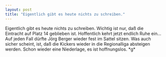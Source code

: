 ```yaml
---
layout: post
title: "Eigentlich gibt es heute nichts zu schreiben."
---
```


Eigentlich gibt es heute nichts zu schreiben. Wichtig ist nur, daß die Eintracht auf Platz 14 geblieben ist. Hoffentlich kehrt jetzt endlich Ruhe ein... Auf jeden Fall dürfte Jörg Berger wieder fest im Sattel sitzen. Was auch sicher scheint, ist, daß die Kickers wieder in die Regionalliga absteigen werden. Schon wieder eine Niederlage, es ist hoffnungslos. \*g\*
